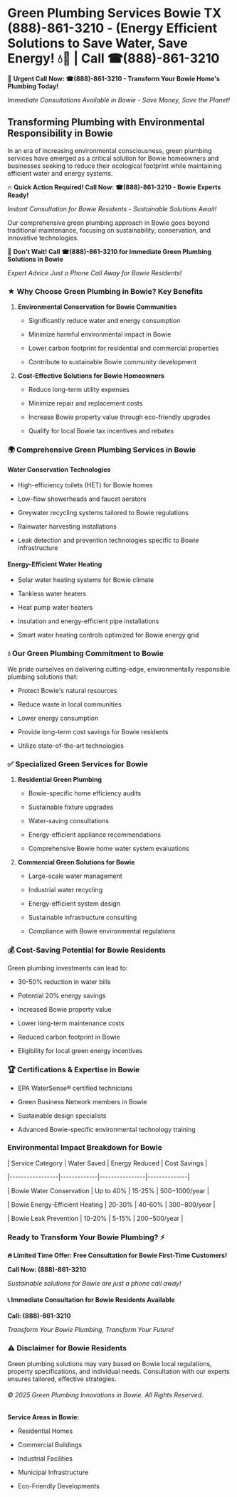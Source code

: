 # Green Plumbing Services Bowie TX (888)-861-3210 - (Energy Efficient Solutions to Save Water, Save Energy! 💧🌿 | Call ☎(888)-861-3210

🚨 **Urgent Call Now: ☎(888)-861-3210 - Transform Your Bowie Home's Plumbing Today!**
*Immediate Consultations Available in Bowie - Save Money, Save the Planet!*

## Transforming Plumbing with Environmental Responsibility in Bowie

In an era of increasing environmental consciousness, green plumbing services have emerged as a critical solution for Bowie homeowners and businesses seeking to reduce their ecological footprint while maintaining efficient water and energy systems. 

🔥 **Quick Action Required! Call Now: ☎(888)-861-3210 - Bowie Experts Ready!**
*Instant Consultation for Bowie Residents - Sustainable Solutions Await!*

Our comprehensive green plumbing approach in Bowie goes beyond traditional maintenance, focusing on sustainability, conservation, and innovative technologies.

🚨 **Don't Wait! Call ☎(888)-861-3210 for Immediate Green Plumbing Solutions in Bowie**
*Expert Advice Just a Phone Call Away for Bowie Residents!*

### ★ Why Choose Green Plumbing in Bowie? Key Benefits

1. **Environmental Conservation for Bowie Communities** 
   - Significantly reduce water and energy consumption
   - Minimize harmful environmental impact in Bowie
   - Lower carbon footprint for residential and commercial properties
   - Contribute to sustainable Bowie community development

2. **Cost-Effective Solutions for Bowie Homeowners** 
   - Reduce long-term utility expenses
   - Minimize repair and replacement costs
   - Increase Bowie property value through eco-friendly upgrades
   - Qualify for local Bowie tax incentives and rebates

### 🌍 Comprehensive Green Plumbing Services in Bowie

#### Water Conservation Technologies
- High-efficiency toilets (HET) for Bowie homes
- Low-flow showerheads and faucet aerators
- Greywater recycling systems tailored to Bowie regulations
- Rainwater harvesting installations
- Leak detection and prevention technologies specific to Bowie infrastructure

#### Energy-Efficient Water Heating
- Solar water heating systems for Bowie climate
- Tankless water heaters
- Heat pump water heaters
- Insulation and energy-efficient pipe installations
- Smart water heating controls optimized for Bowie energy grid

### 💧 Our Green Plumbing Commitment to Bowie

We pride ourselves on delivering cutting-edge, environmentally responsible plumbing solutions that:
- Protect Bowie's natural resources
- Reduce waste in local communities
- Lower energy consumption
- Provide long-term cost savings for Bowie residents
- Utilize state-of-the-art technologies

### ✅ Specialized Green Services for Bowie

1. **Residential Green Plumbing**
   - Bowie-specific home efficiency audits
   - Sustainable fixture upgrades
   - Water-saving consultations
   - Energy-efficient appliance recommendations
   - Comprehensive Bowie home water system evaluations

2. **Commercial Green Solutions for Bowie**
   - Large-scale water management
   - Industrial water recycling
   - Energy-efficient system design
   - Sustainable infrastructure consulting
   - Compliance with Bowie environmental regulations

### 💰 Cost-Saving Potential for Bowie Residents

Green plumbing investments can lead to:
- 30-50% reduction in water bills
- Potential 20% energy savings
- Increased Bowie property value
- Lower long-term maintenance costs
- Reduced carbon footprint in Bowie
- Eligibility for local green energy incentives

### 🏆 Certifications & Expertise in Bowie

- EPA WaterSense® certified technicians
- Green Business Network members in Bowie
- Sustainable design specialists
- Advanced Bowie-specific environmental technology training

### Environmental Impact Breakdown for Bowie

| Service Category | Water Saved | Energy Reduced | Cost Savings |
|-----------------|-------------|----------------|--------------|
| Bowie Water Conservation | Up to 40% | 15-25% | $500-$1000/year |
| Bowie Energy-Efficient Heating | 20-30% | 40-60% | $300-$800/year |
| Bowie Leak Prevention | 10-20% | 5-15% | $200-$500/year |

### Ready to Transform Your Bowie Plumbing? ⚡

**🔥 Limited Time Offer: Free Consultation for Bowie First-Time Customers!**

**Call Now: (888)-861-3210**
*Sustainable solutions for Bowie are just a phone call away!*

#### 📞 Immediate Consultation for Bowie Residents Available

**Call: (888)-861-3210**
*Transform Your Bowie Plumbing, Transform Your Future!*

### ⚠️ Disclaimer for Bowie Residents

Green plumbing solutions may vary based on Bowie local regulations, property specifications, and individual needs. Consultation with our experts ensures tailored, effective strategies.

###### © 2025 Green Plumbing Innovations in Bowie. All Rights Reserved.

**Service Areas in Bowie:** 
- Residential Homes
- Commercial Buildings
- Industrial Facilities
- Municipal Infrastructure
- Eco-Friendly Developments